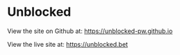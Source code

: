 # Unblocked

View the site on Github at: https://unblocked-pw.github.io

View the live site at: https://unblocked.bet

